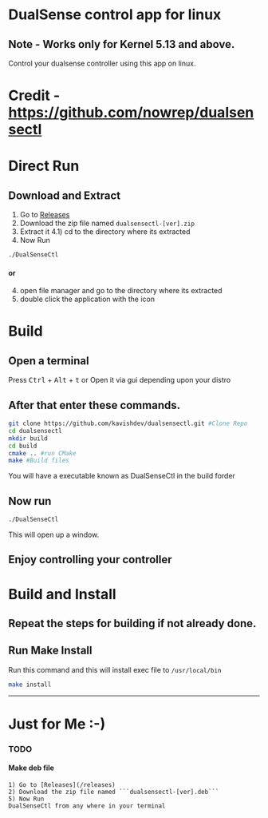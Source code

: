 # DualSense control app for linux
## Note - Works only for Kernel 5.13 and above.
Control your dualsense controller using this app on linux.
# Credit - https://github.com/nowrep/dualsensectl
# Direct Run
## Download and Extract
1) Go to [Releases](/releases)
2) Download the zip file named ```dualsensectl-[ver].zip```
3) Extract it
4.1) cd to the directory where its extracted
5) Now Run
```bash
./DualSenseCtl
```
#### or
4) open file manager and go to the directory where its extracted
5) double click the application with the icon

# Build
## Open a terminal 
Press <kbd>Ctrl</kbd> + <kbd>Alt</kbd> + <kbd>t</kbd>
or 
Open it via gui depending upon your distro

## After that enter these commands.

```bash
git clone https://github.com/kavishdev/dualsensectl.git #Clone Repo
cd dualsensectl
mkdir build
cd build
cmake .. #run CMake
make #Build files
```

You will have a executable known as DualSenseCtl in the build forder

## Now run
```bash
./DualSenseCtl
```

This will open up a window.

## Enjoy controlling your controller

# Build and Install

## Repeat the steps for building if not already done.

## Run Make Install

Run this command and this will install exec file to ```/usr/local/bin```

```bash
make install
```
---
# Just for Me :-)

### TODO

#### Make deb file 

```## Download and Extract
1) Go to [Releases](/releases)
2) Download the zip file named ```dualsensectl-[ver].deb```
5) Now Run
DualSenseCtl from any where in your terminal 
```
